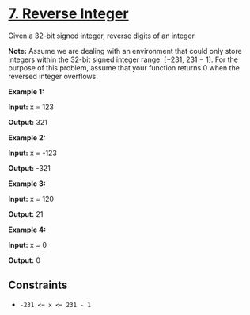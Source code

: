# [7. Reverse Integer](https://leetcode.com/problems/reverse-integer/)

Given a 32-bit signed integer, reverse digits of an integer.

**Note:**
Assume we are dealing with an environment that could only store integers within the 32-bit signed integer range: \[−231,  231 − 1\]. For the purpose of this problem, assume that your function returns 0 when the reversed integer overflows.

**Example 1:**

**Input:** x = 123

**Output:** 321

**Example 2:**

**Input:** x = -123

**Output:** -321

**Example 3:**

**Input:** x = 120

**Output:** 21

**Example 4:**

**Input:** x = 0

**Output:** 0

## Constraints

- `-231 <= x <= 231 - 1`
